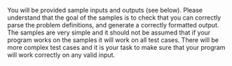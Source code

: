 You will be provided sample inputs and outputs (see below). Please understand that the goal of the samples is to check that you can correctly parse the problem definitions, and generate a correctly formatted output. The samples are very simple and it should not be assumed that if your program works on the samples it will work on all test cases. There will be more complex test cases and it is your task to make sure that your program will work correctly on any valid input. 
